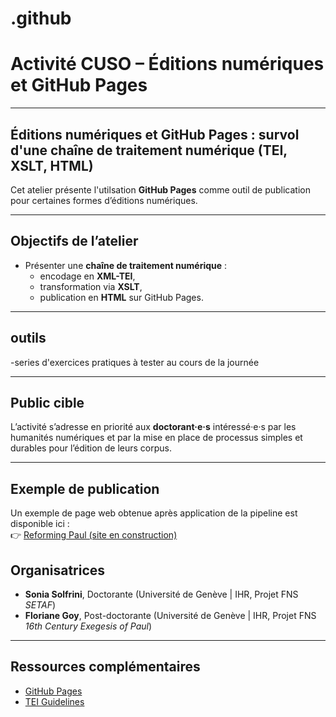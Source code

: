 # .github

# Activité CUSO – Éditions numériques et GitHub Pages

---


## Éditions numériques et GitHub Pages : survol d'une chaîne de traitement numérique (TEI, XSLT, HTML)  

Cet atelier présente l'utilsation **GitHub Pages** comme outil de publication pour certaines formes d’éditions numériques.  

---
## Objectifs de l’atelier
- Présenter une **chaîne de traitement numérique** :  
  - encodage en **XML-TEI**,  
  - transformation via **XSLT**,  
  - publication en **HTML** sur GitHub Pages.
    
---

## outils
  -series d'exercices pratiques à tester au cours de la journée
  
---
## Public cible
L’activité s’adresse en priorité aux **doctorant·e·s** intéressé·e·s par les humanités numériques et par la mise en place de processus simples et durables pour l’édition de leurs corpus.

---

## Exemple de publication
Un exemple de page web obtenue après application de la pipeline est disponible ici :  
👉 [Reforming Paul (site en construction)](https://16thexegesisdh.github.io/ReformingPaul/)


## Organisatrices
- **Sonia Solfrini**, Doctorante (Université de Genève | IHR, Projet FNS *SETAF*)
- **Floriane Goy**, Post-doctorante (Université de Genève | IHR, Projet FNS *16th Century Exegesis of Paul*)  

---

## Ressources complémentaires  
- [GitHub Pages](https://pages.github.com)  
- [TEI Guidelines](https://tei-c.org/release/doc/tei-p5-doc/en/html/)  
